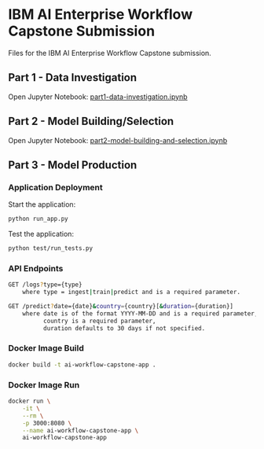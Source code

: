 # IBM AI Enterprise Workflow Capstone Submission
Files for the IBM AI Enterprise Workflow Capstone submission. 

## Part 1 - Data Investigation

Open Jupyter Notebook: [part1-data-investigation.ipynb](./part1-data-investigation.ipynb)

## Part 2 - Model Building/Selection

Open Jupyter Notebook: [part2-model-building-and-selection.ipynb](./part2-model-building-and-selection.ipynb)

## Part 3 - Model Production
### Application Deployment 
Start the application:
```bash
python run_app.py
```
Test the application:
```bash
python test/run_tests.py
```

### API Endpoints
```bash
GET /logs?type={type}
    where type = ingest|train|predict and is a required parameter.

GET /predict?date={date}&country={country}[&duration={duration}]
    where date is of the format YYYY-MM-DD and is a required parameter,
          country is a required parameter,
          duration defaults to 30 days if not specified.
```

### Docker Image Build
```bash
docker build -t ai-workflow-capstone-app .
```

### Docker Image Run
```bash
docker run \
    -it \
    --rm \
    -p 3000:8080 \
    --name ai-workflow-capstone-app \
    ai-workflow-capstone-app
```
